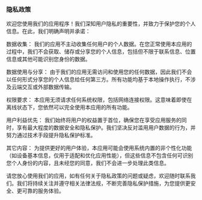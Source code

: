 ### 隐私政策

欢迎您使用我们的应用程序！我们深知用户隐私的重要性，并致力于保护您的个人信息。在此，我们明确声明并承诺：

数据收集： 我们的应用不主动收集任何用户的个人数据。在您正常使用本应用的过程中，我们不会获取、储存或分享您的个人信息，包括但不限于联系信息、位置信息或其他可能识别您身份的数据。

数据使用与分享： 由于我们的应用无需访问和使用您的任何数据，因此我们不会以任何形式分享您的个人信息给任何第三方。所有功能均基于本地操作执行，不涉及云端交互或外部数据传输。

权限要求： 本应用无须请求任何系统权限，包括网络连接权限。这意味着即使在离线状态下，您依然可以完全使用本应用的所有功能。

用户利益优先： 我们始终将用户的权益置于首位，确保您在享受应用服务的同时，享有最大程度的数据安全和隐私保护。我们坚决反对滥用用户数据的行为，并努力通过技术手段提升隐私保护标准。

其它内容： 为提供更好的用户体验，本应用可能会使用系统内置的非个性化功能（如设备基本信息，仅用于适配和优化应用性能），但这些信息不包含任何可识别您个人身份的内容，且未经您的同意，我们不会进一步处理此类信息。

请您放心使用我们的应用，如有任何关于隐私政策的问题或疑虑，欢迎随时联系我们。我们将持续关注并遵守相关法律法规，不断完善隐私保护措施，为您提供更安全、更可靠的服务体验。
